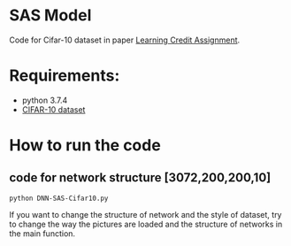 # SAS Model
Code for Cifar-10 dataset in paper [Learning Credit Assignment](https://arxiv.org/abs/2001.03354).
# Requirements:
* python 3.7.4
* [CIFAR-10 dataset](https://www.cs.toronto.edu/~kriz/cifar.html)
# How to run the code
## code for network structure [3072,200,200,10] 
`
python DNN-SAS-Cifar10.py
`

If you want to change the structure of network and the style of dataset, try to change the way the pictures are loaded and the structure of networks in the main function.
